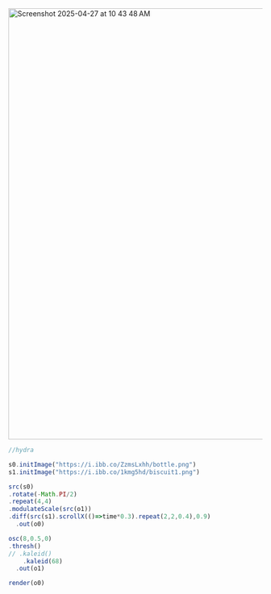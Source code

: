 
<img width="856" alt="Screenshot 2025-04-27 at 10 43 48 AM" src="https://github.com/user-attachments/assets/8e48752e-f496-44b1-aa01-1c678ca29521" />

```javascript
//hydra

s0.initImage("https://i.ibb.co/ZzmsLxhh/bottle.png")
s1.initImage("https://i.ibb.co/1kmg5hd/biscuit1.png")

src(s0)
.rotate(-Math.PI/2)
.repeat(4,4)
.modulateScale(src(o1))
.diff(src(s1).scrollX(()=>time*0.3).repeat(2,2,0.4),0.9)
  .out(o0)

osc(8,0.5,0)
.thresh()
// .kaleid()
	.kaleid(68)
  .out(o1)

render(o0)
```

